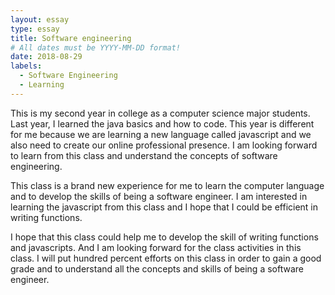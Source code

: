 ```yaml
---
layout: essay
type: essay
title: Software engineering
# All dates must be YYYY-MM-DD format!
date: 2018-08-29
labels:
  - Software Engineering
  - Learning
---
```


  This is my second year in college as a computer science major students. Last year, I learned the java basics and how to code. This year is different for me because we are learning a new language called javascript and we also need to create our online professional presence. I am looking forward to learn from this class and understand the concepts of software engineering.
  
  
  
  This class is a brand new experience for me to learn the computer language and to develop the skills of being a software engineer. I am interested in learning the javascript from this class and I hope that I could be efficient in writing functions.  
  
  
  I hope that this class could help me to develop the skill of writing functions and javascripts. And I am looking forward for the class activities in this class. I will put hundred percent efforts on this class in order to gain a good grade and to understand all the concepts and skills of being a software engineer. 
